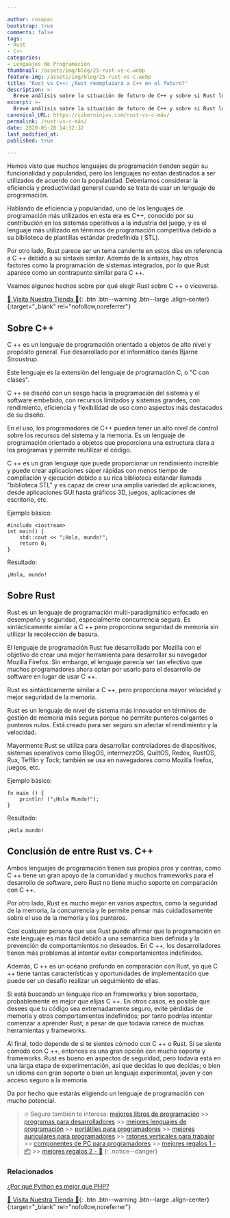 ```yaml
---

author: rosepac
bootstrap: true
comments: false
tags:
- Rust
- C++
categories:
- Lenguajes de Programación
thumbnail: /assets/img/blog/25-rust-vs-c.webp
feature-img: /assets/img/blog/25-rust-vs-c.webp
title: 'Rust vs C++: ¿Rust reemplazará a C++ en el futuro?'
description: >-
  Breve análisis sobre la situación de futuro de C++ y sobre si Rust logrará alcanzar a ser algún día, un lenguaje de programación lo suficientemente importante como para ocupar un lugar en el mundo de la programación.
excerpt: >-
  Breve análisis sobre la situación de futuro de C++ y sobre si Rust logrará alcanzar a ser algún día, un lenguaje de programación lo suficientemente importante como para ocupar un lugar en el mundo de la programación.
canonical_URL: https://ciberninjas.com/rust-vs-c-más/
permalink: /rust-vs-c-más/
date: 2020-05-28 14:32:32
last_modified_at: 
published: true

---
```


<!-- https://www.geeksforgeeks.org/rust-vs-c-will-rust-replace-c-in-future/ -->
Hemos visto que muchos lenguajes de programación tienden según su funcionalidad y popularidad, pero los lenguajes no están destinados a ser utilizados de acuerdo con la popularidad. Deberíamos considerar la eficiencia y productividad general cuando se trata de usar un lenguaje de programación.

Hablando de eficiencia y popularidad, uno de los lenguajes de programación más utilizados en esta era es C++, conocido por su contribución en los sistemas operativos a la industria del juego, y es el lenguaje más utilizado en términos de programación competitiva debido a su biblioteca de plantillas estándar predefinida ( STL).

Por otro lado, Rust parece ser un tema candente en estos días en referencia a C ++ debido a su sintaxis similar. Además de la sintaxis, hay otros factores como la programación de sistemas integrados, por lo que Rust aparece como un contrapunto similar para C ++.

Veamos algunos hechos sobre por qué elegir Rust sobre C ++ o viceversa.

[🎁 Visita Nuestra Tienda 🎁](https://www.amazon.es/shop/cibercursos){: .btn .btn--warning .btn--large .align-center}{:target="_blank" rel="nofollow,noreferrer"}

## **Sobre C++**

C ++ es un lenguaje de programación orientado a objetos de alto nivel y propósito general. Fue desarrollado por el informático danés Bjarne Stroustrup.

Este lenguaje es la extensión del lenguaje de programación C, o "C con clases".

C ++ se diseñó con un sesgo hacia la programación del sistema y el software embebido, con recursos limitados y sistemas grandes, con rendimiento, eficiencia y flexibilidad de uso como aspectos más destacados de su diseño.

En el uso, los programadores de C++ pueden tener un alto nivel de control sobre los recursos del sistema y la memoria. Es un lenguaje de programación orientado a objetos que proporciona una estructura clara a los programas y permite reutilizar el código.

C ++ es un gran lenguaje que puede proporcionar un rendimiento increíble y puede crear aplicaciones súper rápidas con menos tiempo de compilación y ejecución debido a su rica biblioteca estándar llamada "biblioteca STL" y es capaz de crear una amplia variedad de aplicaciones, desde aplicaciones GUI hasta gráficos 3D, juegos, aplicaciones de escritorio, etc.

Ejemplo básico:

```
#include <iostream> 
int main() { 
    std::cout << "¡Hola, mundo!"; 
    return 0; 
} 
```

Resultado:

```
¡Hola, mundo!
```

## **Sobre Rust**

Rust es un lenguaje de programación multi-paradigmático enfocado en desempeño y seguridad, especialmente concurrencia segura. Es sintácticamente similar a C ++ pero proporciona seguridad de memoria sin utilizar la recolección de basura.

El lenguaje de programación Rust fue desarrollado por Mozilla con el objetivo de crear una mejor herramienta para desarrollar su navegador Mozilla Firefox. Sin embargo, el lenguaje parecía ser tan efectivo que muchos programadores ahora optan por usarlo para el desarrollo de software en lugar de usar C ++. 

Rust es sintácticamente similar a C ++, pero proporciona mayor velocidad y mejor seguridad de la memoria.

Rust es un lenguaje de nivel de sistema más innovador en términos de gestión de memoria más segura porque no permite punteros colgantes o punteros nulos. Está creado para ser seguro sin afectar el rendimiento y la velocidad.

Mayormente Rust se utiliza para desarrollar controladores de dispositivos, sistemas operativos como BlogOS, intermezzOS, QuiltOS, Redox, RustOS, Rux, Tefflin y Tock; también se usa en navegadores como Mozilla firefox, juegos, etc.

Ejemplo básico:

```
fn main () {
    println! ("¡Hola Mundo!");
}
```

Resultado:

```
¡Hola mundo!
```

## **Conclusión de entre Rust vs. C++**

Ambos lenguajes de programación tienen sus propios pros y contras, como C ++ tiene un gran apoyo de la comunidad y muchos frameworks para el desarrollo de software, pero Rust no tiene mucho soporte en comparación con C ++.

Por otro lado, Rust es mucho mejor en varios aspectos, como la seguridad de la memoria, la concurrencia y le permite pensar más cuidadosamente sobre el uso de la memoria y los punteros.

Casi cualquier persona que use Rust puede afirmar que la programación en este lenguaje es más fácil debido a una semántica bien definida y la prevención de comportamientos no deseados. En C ++, los desarrolladores tienen más problemas al intentar evitar comportamientos indefinidos.

Además, C ++ es un océano profundo en comparación con Rust, ya que C ++ tiene tantas características y oportunidades de implementación que puede ser un desafío realizar un seguimiento de ellas.

Si está buscando un lenguaje rico en frameworks y bien soportado, probablemente es mejor que elijas C ++. En otros casos, es posible que desees que tu código sea extremadamente seguro, evite pérdidas de memoria y otros comportamientos indefinidos; por tanto podrías intentar comenzar a aprender Rust; a pesar de que todavía carece de muchas herramientas y frameworks.

Al final, todo depende de si te sientes cómodo con C ++ o Rust. Si se siente cómodo con C ++, entonces es una gran opción con mucho soporte y frameworks. Rust es bueno en aspectos de seguridad, pero todavía está en una larga etapa de experimentación, así que decidas lo que decidas; o bien un idioma con gran soporte o bien un lenguaje experimental, joven y con acceso seguro a la memoria.

Da por hecho que estarás eligiendo un lenguaje de programación con mucho potencial.

> 🔥 Seguro también te interesa: [mejores libros de programación](/programar/) >> [programas para desarrolladores](/mejores-sistemas-operativos-para-hackear/) >> [mejores lenguajes de programación](/15-mejores-lenguajes-programacion/) >> [portátiles para programadores]() >> [mejores auriculares para programadores](/auriculares-dise%C3%B1o/) >> [ratones verticales para trabajar](/teclados-ratones-dise%C3%B1o/) >> [componentes de PC para programadores](/ordenadores-componentes/) >> [mejores regalos 1 - 📦](/black-friday-amazon/) >> [mejores regalos 2 - 🎁](/prime-day-amazon/)
{: .notice--danger}

### Relacionados

[¿Por qué Python es mejor que PHP?](https://ciberninjas.com/porque-python-es-mejor-que-php/)

[🎁 Visita Nuestra Tienda 🎁](https://www.amazon.es/shop/cibercursos){: .btn .btn--warning .btn--large .align-center}{:target="_blank" rel="nofollow,noreferrer"}
